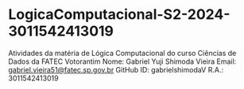 # LogicaComputacional-S2-2024-3011542413019
Atividades da matéria de Lógica Computacional do curso Ciências de Dados da FATEC Votorantim
Nome: Gabriel Yuji Shimoda Vieira 
Email: gabriel.vieira51@fatec.sp.gov.br 
GitHub ID: gabrielshimodaV
R.A.: 3011542413019
